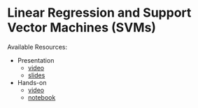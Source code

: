 # Linear Regression and Support Vector Machines (SVMs)
Available Resources:
* Presentation
	* [video](https://dlmultimedia.esa.int/download/public/videos/2048/03/004/4803_004_AR_EN.mp4)
	* [slides](https://github.com/jmartinezheras/2018-MachineLearning-Lectures-ESA/blob/master/2_LinearRegression_SVM/2_LinearRegression_SVM.pdf)
* Hands-on
	* [video](https://dlmultimedia.esa.int/download/public/videos/2048/03/003/4803_003_AR_EN.mp4)
	* [notebook](https://github.com/jmartinezheras/2018-MachineLearning-Lectures-ESA/blob/master/2_LinearRegression_SVM/2_airbnb_frankfurt.ipynb)
